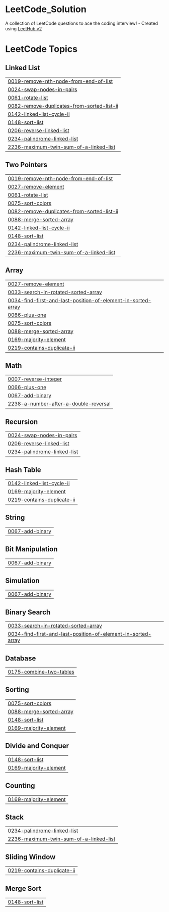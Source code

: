 # LeetCode_Solution
A collection of LeetCode questions to ace the coding interview! - Created using [LeetHub v2](https://github.com/arunbhardwaj/LeetHub-2.0)

<!---LeetCode Topics Start-->
# LeetCode Topics
## Linked List
|  |
| ------- |
| [0019-remove-nth-node-from-end-of-list](https://github.com/PrashantVS18/LeetCode_Solution/tree/master/0019-remove-nth-node-from-end-of-list) |
| [0024-swap-nodes-in-pairs](https://github.com/PrashantVS18/LeetCode_Solution/tree/master/0024-swap-nodes-in-pairs) |
| [0061-rotate-list](https://github.com/PrashantVS18/LeetCode_Solution/tree/master/0061-rotate-list) |
| [0082-remove-duplicates-from-sorted-list-ii](https://github.com/PrashantVS18/LeetCode_Solution/tree/master/0082-remove-duplicates-from-sorted-list-ii) |
| [0142-linked-list-cycle-ii](https://github.com/PrashantVS18/LeetCode_Solution/tree/master/0142-linked-list-cycle-ii) |
| [0148-sort-list](https://github.com/PrashantVS18/LeetCode_Solution/tree/master/0148-sort-list) |
| [0206-reverse-linked-list](https://github.com/PrashantVS18/LeetCode_Solution/tree/master/0206-reverse-linked-list) |
| [0234-palindrome-linked-list](https://github.com/PrashantVS18/LeetCode_Solution/tree/master/0234-palindrome-linked-list) |
| [2236-maximum-twin-sum-of-a-linked-list](https://github.com/PrashantVS18/LeetCode_Solution/tree/master/2236-maximum-twin-sum-of-a-linked-list) |
## Two Pointers
|  |
| ------- |
| [0019-remove-nth-node-from-end-of-list](https://github.com/PrashantVS18/LeetCode_Solution/tree/master/0019-remove-nth-node-from-end-of-list) |
| [0027-remove-element](https://github.com/PrashantVS18/LeetCode_Solution/tree/master/0027-remove-element) |
| [0061-rotate-list](https://github.com/PrashantVS18/LeetCode_Solution/tree/master/0061-rotate-list) |
| [0075-sort-colors](https://github.com/PrashantVS18/LeetCode_Solution/tree/master/0075-sort-colors) |
| [0082-remove-duplicates-from-sorted-list-ii](https://github.com/PrashantVS18/LeetCode_Solution/tree/master/0082-remove-duplicates-from-sorted-list-ii) |
| [0088-merge-sorted-array](https://github.com/PrashantVS18/LeetCode_Solution/tree/master/0088-merge-sorted-array) |
| [0142-linked-list-cycle-ii](https://github.com/PrashantVS18/LeetCode_Solution/tree/master/0142-linked-list-cycle-ii) |
| [0148-sort-list](https://github.com/PrashantVS18/LeetCode_Solution/tree/master/0148-sort-list) |
| [0234-palindrome-linked-list](https://github.com/PrashantVS18/LeetCode_Solution/tree/master/0234-palindrome-linked-list) |
| [2236-maximum-twin-sum-of-a-linked-list](https://github.com/PrashantVS18/LeetCode_Solution/tree/master/2236-maximum-twin-sum-of-a-linked-list) |
## Array
|  |
| ------- |
| [0027-remove-element](https://github.com/PrashantVS18/LeetCode_Solution/tree/master/0027-remove-element) |
| [0033-search-in-rotated-sorted-array](https://github.com/PrashantVS18/LeetCode_Solution/tree/master/0033-search-in-rotated-sorted-array) |
| [0034-find-first-and-last-position-of-element-in-sorted-array](https://github.com/PrashantVS18/LeetCode_Solution/tree/master/0034-find-first-and-last-position-of-element-in-sorted-array) |
| [0066-plus-one](https://github.com/PrashantVS18/LeetCode_Solution/tree/master/0066-plus-one) |
| [0075-sort-colors](https://github.com/PrashantVS18/LeetCode_Solution/tree/master/0075-sort-colors) |
| [0088-merge-sorted-array](https://github.com/PrashantVS18/LeetCode_Solution/tree/master/0088-merge-sorted-array) |
| [0169-majority-element](https://github.com/PrashantVS18/LeetCode_Solution/tree/master/0169-majority-element) |
| [0219-contains-duplicate-ii](https://github.com/PrashantVS18/LeetCode_Solution/tree/master/0219-contains-duplicate-ii) |
## Math
|  |
| ------- |
| [0007-reverse-integer](https://github.com/PrashantVS18/LeetCode_Solution/tree/master/0007-reverse-integer) |
| [0066-plus-one](https://github.com/PrashantVS18/LeetCode_Solution/tree/master/0066-plus-one) |
| [0067-add-binary](https://github.com/PrashantVS18/LeetCode_Solution/tree/master/0067-add-binary) |
| [2238-a-number-after-a-double-reversal](https://github.com/PrashantVS18/LeetCode_Solution/tree/master/2238-a-number-after-a-double-reversal) |
## Recursion
|  |
| ------- |
| [0024-swap-nodes-in-pairs](https://github.com/PrashantVS18/LeetCode_Solution/tree/master/0024-swap-nodes-in-pairs) |
| [0206-reverse-linked-list](https://github.com/PrashantVS18/LeetCode_Solution/tree/master/0206-reverse-linked-list) |
| [0234-palindrome-linked-list](https://github.com/PrashantVS18/LeetCode_Solution/tree/master/0234-palindrome-linked-list) |
## Hash Table
|  |
| ------- |
| [0142-linked-list-cycle-ii](https://github.com/PrashantVS18/LeetCode_Solution/tree/master/0142-linked-list-cycle-ii) |
| [0169-majority-element](https://github.com/PrashantVS18/LeetCode_Solution/tree/master/0169-majority-element) |
| [0219-contains-duplicate-ii](https://github.com/PrashantVS18/LeetCode_Solution/tree/master/0219-contains-duplicate-ii) |
## String
|  |
| ------- |
| [0067-add-binary](https://github.com/PrashantVS18/LeetCode_Solution/tree/master/0067-add-binary) |
## Bit Manipulation
|  |
| ------- |
| [0067-add-binary](https://github.com/PrashantVS18/LeetCode_Solution/tree/master/0067-add-binary) |
## Simulation
|  |
| ------- |
| [0067-add-binary](https://github.com/PrashantVS18/LeetCode_Solution/tree/master/0067-add-binary) |
## Binary Search
|  |
| ------- |
| [0033-search-in-rotated-sorted-array](https://github.com/PrashantVS18/LeetCode_Solution/tree/master/0033-search-in-rotated-sorted-array) |
| [0034-find-first-and-last-position-of-element-in-sorted-array](https://github.com/PrashantVS18/LeetCode_Solution/tree/master/0034-find-first-and-last-position-of-element-in-sorted-array) |
## Database
|  |
| ------- |
| [0175-combine-two-tables](https://github.com/PrashantVS18/LeetCode_Solution/tree/master/0175-combine-two-tables) |
## Sorting
|  |
| ------- |
| [0075-sort-colors](https://github.com/PrashantVS18/LeetCode_Solution/tree/master/0075-sort-colors) |
| [0088-merge-sorted-array](https://github.com/PrashantVS18/LeetCode_Solution/tree/master/0088-merge-sorted-array) |
| [0148-sort-list](https://github.com/PrashantVS18/LeetCode_Solution/tree/master/0148-sort-list) |
| [0169-majority-element](https://github.com/PrashantVS18/LeetCode_Solution/tree/master/0169-majority-element) |
## Divide and Conquer
|  |
| ------- |
| [0148-sort-list](https://github.com/PrashantVS18/LeetCode_Solution/tree/master/0148-sort-list) |
| [0169-majority-element](https://github.com/PrashantVS18/LeetCode_Solution/tree/master/0169-majority-element) |
## Counting
|  |
| ------- |
| [0169-majority-element](https://github.com/PrashantVS18/LeetCode_Solution/tree/master/0169-majority-element) |
## Stack
|  |
| ------- |
| [0234-palindrome-linked-list](https://github.com/PrashantVS18/LeetCode_Solution/tree/master/0234-palindrome-linked-list) |
| [2236-maximum-twin-sum-of-a-linked-list](https://github.com/PrashantVS18/LeetCode_Solution/tree/master/2236-maximum-twin-sum-of-a-linked-list) |
## Sliding Window
|  |
| ------- |
| [0219-contains-duplicate-ii](https://github.com/PrashantVS18/LeetCode_Solution/tree/master/0219-contains-duplicate-ii) |
## Merge Sort
|  |
| ------- |
| [0148-sort-list](https://github.com/PrashantVS18/LeetCode_Solution/tree/master/0148-sort-list) |
<!---LeetCode Topics End-->